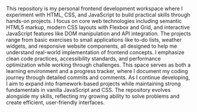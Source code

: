 This repository is my personal frontend development workspace where I experiment with HTML, CSS, and JavaScript to build practical skills through hands-on projects. I focus on core web technologies including semantic HTML5 markup, modern CSS layouts with Flexbox and Grid, and interactive JavaScript features like DOM manipulation and API integration. The projects range from basic exercises to small applications like to-do lists, weather widgets, and responsive website components, all designed to help me understand real-world implementation of frontend concepts. I emphasize clean code practices, accessibility standards, and performance optimization while working through challenges. This space serves as both a learning environment and a progress tracker, where I document my coding journey through detailed commits and comments. As I continue developing, I aim to expand into framework-based projects while maintaining strong fundamentals in vanilla JavaScript and CSS. The repository evolves alongside my skills, reflecting my growing ability to solve problems and create efficient, user-friendly interfaces.
